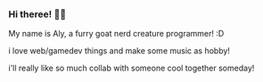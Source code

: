 ### Hi theree! 👋✨

My name is Aly, a furry goat nerd creature programmer! :D

i love web/gamedev things and make some music as hobby!

i'll really like so much collab with someone cool together someday!




